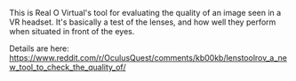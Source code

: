 This is Real O Virtual's tool for evaluating the quality of an image seen in a VR headset.
It's basically a test of the lenses, and how well they perform when situated in front of the eyes.

Details are here: https://www.reddit.com/r/OculusQuest/comments/kb00kb/lenstoolrov_a_new_tool_to_check_the_quality_of/
